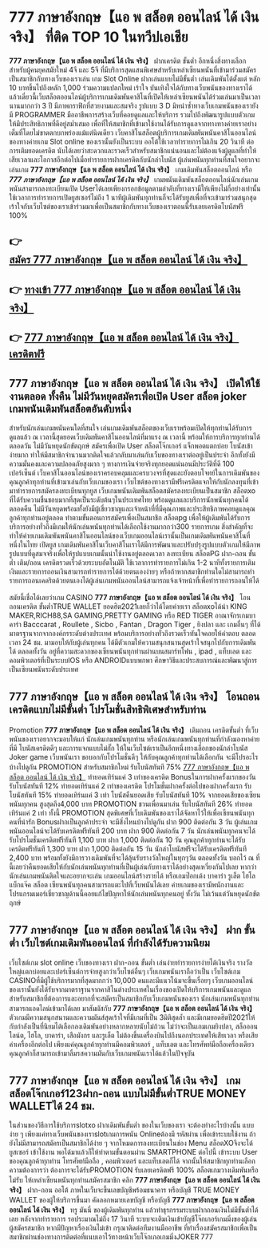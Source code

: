 # 777 ภาษาอังกฤษ【แอ พ สล็อต ออนไลน์ ได้ เงิน จริง】  ที่ติด TOP 10 ในทวีปเอเชีย

**777 ภาษาอังกฤษ【แอ พ สล็อต ออนไลน์ ได้ เงิน จริง】** ฝากเครดิต ขั้นต่ำ  อีกหนึ่งสิ่งทางเลือกสำหรับผู้คนยุคสมัยใหม่ 4จี และ 5จี ที่มีบริการสุดแสนพิเศษสำหรับเหล่าเซียนพนันที่เข้ามาร่วมสมัครเป็นสมาชิกกับทางเว็บของเราเล่น เกม Slot Online ฝากเล่นแบบไม่มีขั้นต่ำ เล่นเดิมพันได้ตั้งแต่ หลัก 10 บาทขึ้นไปถึงหลัก 1,000 ร่วมความแปลกใหม่ เร้าใจ บันเทิงใจได้กับทางเว็บพนันของทางเราได้แล้วเดี๋ยวนี้เว็บสล็อตออนไลน์ผู้บริการเกมเดิมพันคาสิโนที่เปิดให้เหล่าเซียนพนันได้ร่วมเล่นมาเป็นเวลานานมากกว่า 3 ปี มีภาพกราฟิกที่สวยงามและสมจริง รูปแบบ 3 D
มิหนำซ้ำทางเว็บเกมพนันของเรายังมี  PROGRAMMER มืออาชีพการสร้างเว็บที่คอยดูแลและให้บริการ  รวมไปถึงพัฒนารูปแบบตัวเกมให้มีประสิทธิภาพที่ดีอยู่สม่ำเสมอ เพื่อที่ให้สมาชิกที่เข้ามาใช้งานได้รับการดูแลจากทางทางค่ายเราอย่างเต็มที่โดยไม่ขาดตกบกพร่องแม้แต่นิดเดียว เว็บคาสิโนสล็อตผู้บริการเกมเดิมพันพนันคาสิโนออนไลน์ของทางค่ายเกม Slot online ของเรานั้นยังเป็นระบบ ออโต้ใช้เวลาทำรายการไม่เกิน 20 วินาที ต่อการเติมยอดเครดิต นับได้เลยว่าสะดวกและรวดเร็วสำหรับสมาชิกแน่นอนและไม่ต้องแจ้งผู้ดูแลที่ทำให้เสียเวลาและโอกาสอีกต่อไปเมื่อทำรายการฝากเครดิตกับนักล่าโบนัส
ผู้เล่นพนันทุกท่านที่สนใจอยากจะเล่นเกม **777 ภาษาอังกฤษ【แอ พ สล็อต ออนไลน์ ได้ เงิน จริง】** เกมเดิมพันสล็อตออนไลน์ หรือ ***777 ภาษาอังกฤษ【แอ พ สล็อต ออนไลน์ ได้ เงิน จริง】*** เกมพนันเดิมพันสล็อตออนไลน์นักเล่นเกมพนันสามารถลงทะเบียนเปิด Userได้เลยเพียงกรอกข้อมูลตามลำดับที่ทางเรามีให้เพียงไม่กี่อย่างเท่านั้น ใช้เวลาการทำรายการเปิดยูสเซอร์ไม่ถึง 1 นาทีผู้เดิมพันทุกท่านก็จะได้รับยูสเพื่อที่จะเข้ามาร่วมสนุกสุดเร้าใจกับเว็บไซต์ของเราเข้าร่วมมาเพื่อเป็นสมาชิกกับทางเว็บของเราตอนนี้รับเลยเครดิตโบนัสฟรี 100%

## 👉 [สมัคร 777 ภาษาอังกฤษ【แอ พ สล็อต ออนไลน์ ได้ เงิน จริง】](https://archa888.com/)
## 👉 [ทางเข้า 777 ภาษาอังกฤษ【แอ พ สล็อต ออนไลน์ ได้ เงิน จริง】](https://archa888.com/)
## 👉 [777 ภาษาอังกฤษ【แอ พ สล็อต ออนไลน์ ได้ เงิน จริง】 เครดิตฟรี](https://archa888.com/)

## 777 ภาษาอังกฤษ【แอ พ สล็อต ออนไลน์ ได้ เงิน จริง】 เปิดให้ใช้งานตลอด ทั้งคืน ไม่มีวันหยุดสมัครเพื่อเปิด User สล็อต joker เกมพนันเดิมพันสล็อตอันดับหนึ่ง

สำหรับนักเล่นเกมพนันคนใดที่สนใจ เล่นเกมเดิมพันสล็อตของเว็บเราพร้อมเปิดให้ทุกท่านได้รับการดูแลแล้ว ณ เวลานี้สุดยอดเว็บเดิมพันคาสิโนออนไลน์ที่มาแรง ณ เวลานี้ พร้อมให้การบริการทุกท่านได้ตลอดวัน ไม่มีวันหยุดนักขัตฤกษ์ สมัครเพื่อเปิด User สล็อตโจ๊กเกอร์ แจ็กพอตแตกบ่อย โบนัสเข้าง่ายมาก ทำให้มีสมาชิกจำนวนมากติดใจแล้วกลับมาเล่นกับเว็บของทางเราต่ออยู่เป็นประจำ อีกทั้งยังมีความมั่นคงและความปลอดภัยสูงมาก ๆ ทางการเงินจ่ายจริงทุกยอดแน่นอนมีประวัติที่ดี 100 เปอร์เซ็นต์ เว็บคาสิโนออนไลน์ของเราครอบคลุมและครบวงจรที่สุดและยังตอบโจทย์ในการเดิมพันของคุณลูกค้าทุกท่านที่เข้ามาเล่นกับเว็บเกมของเรา
เว็บไซต์ของทางเรามีฟรีเครดิตแจกให้กับนักลงทุนที่เข้ามาทำรายการสมัครลงทะเบียนทุกยูส เว็บเกมพนันเดิมพันสล็อตสมัครลงทะเบียนเป็นสมาชิก สล็อตxo ที่ได้รับความชื่นชอบมากที่สุดเป็นระดับต้นๆในประเทศไทย พร้อมดูแลและบริการนักพนันทุกคนได้ตลอดคืน ไม่มีวันหยุดพร้อมทั้งยังมีผู้เชี่ยวชาญและเจ้าหน้าที่ที่มีคุณภาพและประสิทธิภาพคอยดูแลคุณลูกค้าทุกท่านอยู่ตลอด ทำตามขั้นตอนการสมัครเพื่อเป็นสมาชิก สล็อตpg เพื่อให้ผู้เดิมพันได้รับการบริการอย่างทั่วถึงมีเกมให้นักเล่นพนันทุกท่านได้เลือกใช้งานมากกว่า300 รายการเกม
สิ่งสำคัญที่จะทำให้ค่ายเกมเดิมพันพนันคาสิโนออนไลน์ของเว็บเกมออนไลน์เรานั้นเป็นเกมเดิมพันพนันคาสิโนที่หนึ่งในไทย เปิดยูส  เกมเดิมพันคาสิโนเว็บคาสิโนเราได้มีการพัฒนาและปรับปรุงรูปแบบตัวเกมให้มีภาพรูปแบบที่ดูสมจจริงเพื่อให้รูปแบบเกมนั้นน่าใช้งานอยู่ตลอดเวลา ลงทะเบียน สล็อตPG ฝาก-ถอน ขั้นต่ำ เติม/ถอน เครดิตรวดเร็วด้วยระบบอัตโนมัติ ใช้เวลาการทำรายการไม่เกิน 1-2 นาทีทั้งรายการเติมเงินและรายการถอนเงินสามารถทำรายการได้ด้วยตนเองง่ายๆ หรือถ้าหากสมาชิกท่านใดไม่สามารถทำรายการถอนเคดริตด้วยตนเองได้ผู้เล่นเกมพนันออนไลน์สามารถแจ้งเจ้าหน้าที่เพื่อทำรายการถอนให้ได้

สมัยนี้เชื่อได้เลยว่าเกม CASINO **777 ภาษาอังกฤษ【แอ พ สล็อต ออนไลน์ ได้ เงิน จริง】** โอนถอนเครดิต ขั้นต่ำTRUE WALLET ยอดฮิต2021เลยก็ว่าได้โดยค่ายเรา สล็อตxoได้นำ  KING MAKER,RICH88,SA GAMING,PRETTY GAMING หรือ RED TIGER อาณาจักรเกมบาคาร่า Bacccarat , Roullete , Sicbo , Fantan , Dragon Tiger , ยิงปลา และ เกมอื่นๆ ที่ได้มาตรฐานจากจากองค์กรระดับต่างประเทศ พร้อมบริการอย่างทั่วถึงรวดเร็วทันใจคอยให้คำตอบ ตลอดเวลา 24 ชม. มามอบให้กับผู้เล่นทุกคน ได้มีตัวเกมให้ความสนุกสนานสุดเร้าใจสนุกไปกับการเดิมพัน ได้ ตลอดทั้งวัน อยู่ที่ความสะดวกของเซียนพนันทุกท่านผ่านบนสมาร์ทโฟน , ipad , แท็บเลต และคอมพิวเตอร์ที่เป็นระบบIOS หรือ ANDROIDแบบพกพา ศึกษาวิธีและประสบการณ์และพัฒนาสู่การเป็นเซียนพนันระดับประเทศ

## 777 ภาษาอังกฤษ【แอ พ สล็อต ออนไลน์ ได้ เงิน จริง】 โอนถอนเครดิตแบบไม่มีขั้นต่ำ โปรโมชั่นสิทธิพิเศษสำหรับท่าน

 Promotion  **777 ภาษาอังกฤษ【แอ พ สล็อต ออนไลน์ ได้ เงิน จริง】** เติมถอน เครดิตขั้นต่ำ ที่เว็บพนันของเราอยากจะมอบให้แก่  นักเล่นเกมพนันทุกท่าน หรือนักเล่นเกมพนันทุกท่านที่กำลังมองหาค่ายที่มี โบนัสเครดิตดีๆ และการแจกแบบไม่กั๊ก ให้ในเว็บไซต์เราเป็นอีกหนึ่งทางเลือกของนักล่าโบนัส Joker game เว็บพนันเรา ขอบอกกับโปรโมชั่นดีๆ ให้กับคุณลูกค้าทุกท่านได้เลือกกัน จะมีโปรอะไรบ้างไปดูกัน
 PROMOTION สำหรับสมาชิกใหม่ รับโบนัสทันที 75% [777 ภาษาอังกฤษ【แอ พ สล็อต ออนไลน์ ได้ เงิน จริง】](https://archa888.com/) ทำยอดเทิร์นแค่ 3 เท่าของเครดิต
Bonusในการฝากครั้งแรกของวัน รับโบนัสทันที 12% ทำยอดเทิร์นแค่ 2 เท่าของเครดิต
โปรโมชั่นฝากครั้งต่อไปของฝากครั้งแรก รับโบนัสทันที 15% ทำยอดเทิร์นแค่ 3 เท่า
โบนัสคืนยอดเสีย รับโบนัสทันที 10% จากยอดเสียของเซียนพนันทุกคน สูงสุดถึง4,000 บาท
 PROMOTION ชวนเพื่อนมาเล่น รับโบนัสทันที 26% ทำยอดเทิร์นแค่ 2 เท่า
ทั้งนี้ PROMOTION สุดพิเศษที่เว็บเดิมพันของเราได้จัดหาไว้ให้เพื่อเซียนพนันทุกคนที่น่ารัก Bonusฝากเป็นลูกค้าประจำ จะมีสิ่งไหนบ้างไปดูกัน
ฝาก 900 ติดต่อกัน 3 วัน ผู้เล่นเกมพนันออนไลน์จะได้รับเครดิตฟรีทันที 200 บาท
ฝาก 900 ติดต่อกัน 7 วัน นักเล่นพนันทุกคนจะได้รับโปรโมชั่นเครดิตฟรีทันที 1,100 บาท
ฝาก 1,000 ติดต่อกัน 10 วัน คุณลูกค้าทุกท่านจะได้รับเครดิตฟรีทันที 1,300 บาท
ฝาก 1,000 ติดต่อกัน 15 วัน นักล่าโบนัสฟรีจะได้รับเครดิตฟรีทันที 2,400 บาท
พร้อมทั้งยังมีการวางเดิมพันที่จะได้ลุ้นรับรางวัลใหญ่ในทุกๆวัน ตลอดทั้งวัน บอกไว้ ณ ที่นี้เลยว่าคืนยอดเสียให้กับนักเล่นพนันทุกท่านที่เป็นผู้เล่นกับทางเราได้อย่างสุดเหวี่ยงกันไปเลย หากว่านักเล่นเกมพนันติดใจและอยากจะเล่น เกมออนไลน์สร้างรายได้ หรือเกมป๊อกเด้ง บาคาร่า รูเล็ต ไฮโล แบ็กแจ๊ค สล็อต เซียนพนันทุกคนสามารถแตะไปที่เว็บพนันได้เลย ค่ายเกมของเรามีพนักงานและโปรแกรมเมอร์เชี่ยวชาญด้านนี้คอยแก้ไขปัญหาให้นักเล่นพนันทุกคนอยู่ ทั้งวัน ไม่เว้นแต่วันหยุดนักขัตฤกษ์

## 777 ภาษาอังกฤษ【แอ พ สล็อต ออนไลน์ ได้ เงิน จริง】 ฝาก ขั้นต่ำ  เว็บไซต์เกมเดิมพันออนไลน์ ที่กำลังได้รับความนิยม

เว็บไซต์เกม slot online เว็บของทางเรา ฝาก-ถอน ขั้นต่ำ เล่นง่ายทำรายการง่ายได้เงินจริง รางวัลใหญ่แตกบ่อยและเปอร์เซ็นต์การจ่ายสูงกว่าเว็บไซต์อื่นๆ เว็บเกมพนันเราถือว่าเป็น เว็บไซต์เกม CASINOที่มีผู้ใช้บริการมากที่สุดมากกว่า 10,000 คนและมีแนวโน้มจะขึ้นเรื่อยๆ เว็บเกมออนไลน์ของเรานั้นยังได้รับจากมาตราฐานจากคาสิโนต่างประเทศในเรื่องของเปิดให้บริการเกมพนันและดูแล สำหรับสมาชิกที่ต้องการและอยากที่จะสมัครเป็นสมาชิกกับเว็บเกมพนันของเรา นักเล่นเกมพนันทุกท่านสามารถแอดไลน์เข้ามาได้เลย
	มาสัมผัสกับ **777 ภาษาอังกฤษ【แอ พ สล็อต ออนไลน์ ได้ เงิน จริง】** ตัวเกมมีความสนุกสนานและความมันส์สุดเร้าใจที่มีเกมที่เป็น 3มิติสุดล้ำ และมีเกมยอดฮิตปี2021ให้กับกำลังเป็นที่นิยมได้เลือกลงเดิมพันอย่างหลากหลายนับไม่ถ้วน  ไม่ว่าจะเป็นเกมเกมยิงปลา, สล็อออนไลน์ต, ไฮโล, บาคาร่า, เสือมังกร และรูเล็ต ไม่ต้องขึ้นเครื่องบินไปถึงนอกประเทศให้เสียเวลา หรือเสียค่าเครื่องอีกต่อไป เพียงแค่คุณลูกค้าทุกท่านมีคอมพิวเตอร์ , แท็บเลต และโทรศัพท์มือถือเครื่องเดียวคุณลูกค้าก็สามารถเข้ามาลิ้มรสความมันกับเว็บเกมพนันเราได้แล้วในปัจจุบัน

## 777 ภาษาอังกฤษ【แอ พ สล็อต ออนไลน์ ได้ เงิน จริง】 เกมสล็อตโจ๊กเกอร์123ฝาก-ถอน แบบไม่มีขั้นต่ำTRUE MONEY WALLETได้ 24 ชม.

ในส่วนของวิธีการใช้บริการslotxo ฝากเดิมพันขั้นต่ำ ของในเว็บของเรา จะต้องทำอะไรบ้างนั้น แบบง่าย ๆ เพียงแค่ทางเว็บพนันของเราslotเกมการพนัน Onlineต้องมี รหัสผ่าน เพื่อเข้าระบบใช้งาน ถ้ายังไม่มีสามารถสมัครเป็นสมาชิกได้ง่าย ๆ จากโหมดการลงทะเบียนในช่อง Menu สล็อตXOจึงจะได้ ยูสเซอร์ เข้าใช้งาน พอได้มาแล้วก็ให้ทำตามขั้นตอนผ่าน SMARTPHONE ต่อไปนี้
เข้าระบบ User  ของคุณลูกค้าทุกท่าน โทรศัพท์มือถือ , คอมพิวเตอร์ และแท็บเลตก็ได้
จากนั้นให้สมาชิกทุกท่านเลือกความต้องการว่า ต้องการจะได้รับPROMOTION รับเลยเครดิตฟรี 100% สล็อตเกมวางเดิมพันหรือไม่รับ
ให้เหล่าเซียนพนันทุกท่านสมัครสมาชิก คลิก **777 ภาษาอังกฤษ【แอ พ สล็อต ออนไลน์ ได้ เงิน จริง】** ฝาก-ถอน ออโต้ ภาพในเว็บจะขึ้นเลขบัญชีพร้อมธนาคาร หรือบัญชี TRUE MONEY WALLET ของผู้ให้บริการขึ้นมา
คัดลอกหมายเลขบัญชี หรือบัญชี **777 ภาษาอังกฤษ【แอ พ สล็อต ออนไลน์ ได้ เงิน จริง】** ทรู มันนี่ ของผู้เดิมพันทุกท่าน แล้วทำธุรกรรมระบบฝากถอนเงินไม่มีขั้นต่ำได้เลย
หลังจากทำรายการ รอประมาณไม่ถึง 17 วินาที ระบบจะเติมเงินเข้าบัญชีโจ๊กเกอร์เกมมิ่งของผู้เล่นผู้สมัครสมาชิก
หากมีปัญหาเรื่องเงินไม่เข้า กรุณาติดต่อทีมงานมืออาชีพ ที่ทำเรื่องสมัครสมาชิกเพื่อเป็นสมาชิกผ่านช่องทางการติดต่อที่แนบเอาไว้ทางหน้าเว็บโจ๊กเกอเกมมิ่งJOKER 777


